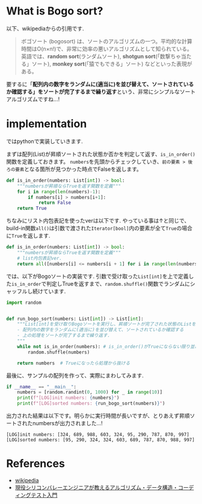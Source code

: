 <!-- title: pythonでアルゴリズムとデータ構造の練習~ ソートアルゴリズム①Bogo Sort(Random Sort, Shotgun Sort, Monkey Sort)-->

# What is Bogo sort?

以下、wikipediaからの引用です.

> ボゴソート (bogosort) は、ソートのアルゴリズムの一つ。平均的な計算時間はO(n×n!)で、非常に効率の悪いアルゴリズムとして知られている。
> 英語では、**random sort**(ランダムソート), **shotgun sort**(「数撃ちゃ当たる」ソート), **monkey sort**(「猿でもできる」ソート) などといった表現がある。

要するに「**配列内の数字をランダムに(適当に)を並び替えて、ソートされているか確認する」をソートが完了するまで繰り返す**という、非常にシンプルなソートアルゴリズムですね...!

# implementation

ではpythonで実装していきます.

まずは配列(List)が昇順ソートされた状態か否かを判定して返す、`is_in_order()`関数を定義しておきます。
`numbers`を先頭からチェックしていき、`前の要素 > 後ろの要素`となる箇所が見つかった時点でFalseを返します。

```python
def is_in_order(numbers: List[int]) -> bool:
    """numbersが昇順ならTrueを返す関数を定義"""
    for i in range(len(numbers)-1):
        if numbers[i] > numbers[i+1]:
            return False
    return True
```

ちなみにリスト内包表記を使ったverは以下です.
やっている事は↑と同じで、build-in関数`all()`は引数で渡された`Iterator[bool]`内の要素が全て`True`の場合に`True`を返します.

```python
def is_in_order(numbers: List[int]) -> bool:
    """numbersが昇順ならTrueを返す関数を定義"""
    # list内包表記ver.
    return all([numbers[i] <= numbers[i + 1] for i in range(len(numbers) - 1)])
```

では、以下がBogoソートの実装です. 引数で受け取った`List[int]`を上で定義した`is_in_order`で判定しTrueを返すまで、`random.shuffle()`関数でランダムにシャッフルし続けています.

```python
import random


def run_bogo_sort(numbers: List[int]) -> List[int]:
    """List[int]を受け取りBogoソートを実行し、昇順ソートが完了された状態のListを返す.
    - 配列内の数字をランダムに(適当に)を並び替えて、ソートされているか確認する
    - 上の処理をソートが完了するまで繰り返す.
    """
    while not is_in_order(numbers): # is_in_order()がTrueにならない限り並び替え続ける
        random.shuffle(numbers)

    return numbers  # Trueになったら処理から抜ける
```

最後に、サンプルの配列を作って、実際にまわしてみます.

```python
if __name__ == "__main__":
    numbers = [random.randint(0, 1000) for _ in range(10)]
    print(f"[LOG]init numbers: {numbers}")
    print(f"[LOG]sorted numbers: {run_bogo_sort(numbers)}")
```

出力された結果は以下です。明らかに実行時間が長いですが、とりあえず昇順ソートされたnumbersが出力されました...!

```
[LOG]init numbers: [324, 689, 988, 603, 324, 95, 290, 787, 870, 997]
[LOG]sorted numbers: [95, 290, 324, 324, 603, 689, 787, 870, 988, 997]
```

# References

- [wikipedia](https://ja.wikipedia.org/wiki/%E3%83%9C%E3%82%B4%E3%82%BD%E3%83%BC%E3%83%88)
- [現役シリコンバレーエンジニアが教えるアルゴリズム・データ構造・コーディングテスト入門](https://www.udemy.com/course/python-algo/)
